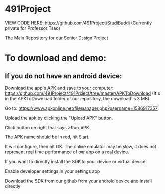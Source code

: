 # 491Project
VIEW CODE HERE: https://github.com/491Project/StudiBuddi
(Currently private for Professor Tsao)

The Main Repository for our Senior Design Project


# To download and demo:

## If you do not have an android device:

Download the app's APK and save to your computer: https://github.com/491Project/491Project/tree/master/APKToDownload
(It's in the APKToDownload folder of our repository, the download is 3 MB)

Go to: https://www.apkonline.net/filemanager.php?username=1586917357

Upload the apk by clicking the "Upload APK" button.

Click button on right that says >Run_APK.

The APK name should be in red, hit Start.

It will configure, then hit OK.
The online emulator may be slow, it does not represent real time performance of our app on a real device.



If you want to directly install the SDK to your device or virtual device: 

Enable developer settings in your settings app

Download the SDK from our github from your android device and install directly
